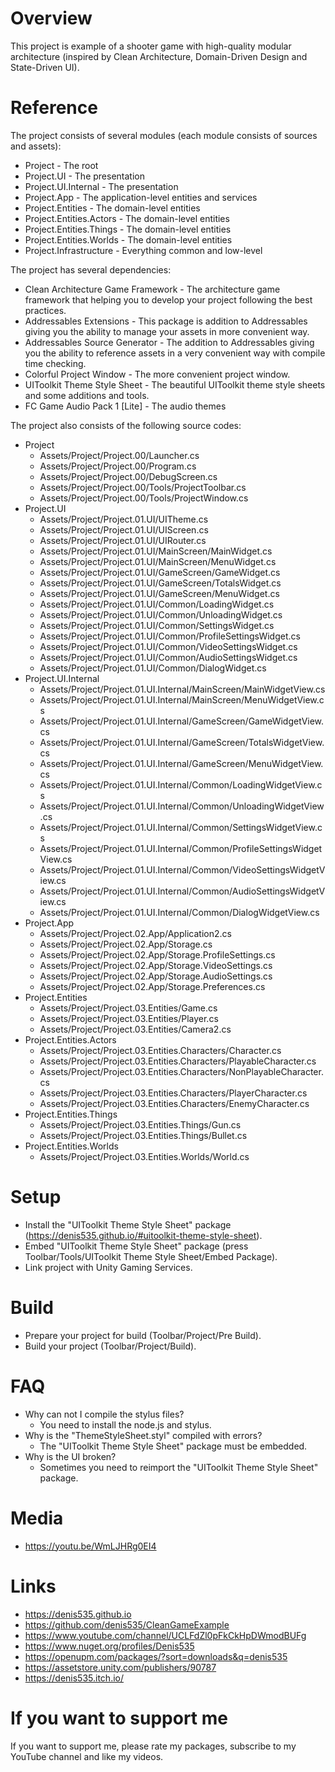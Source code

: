# Overview
This project is example of a shooter game with high-quality modular architecture (inspired by Clean Architecture, Domain-Driven Design and State-Driven UI).

# Reference
The project consists of several modules (each module consists of sources and assets):
- Project                     - The root
- Project.UI                  - The presentation
- Project.UI.Internal         - The presentation
- Project.App                 - The application-level entities and services
- Project.Entities            - The domain-level entities
- Project.Entities.Actors     - The domain-level entities
- Project.Entities.Things     - The domain-level entities
- Project.Entities.Worlds     - The domain-level entities
- Project.Infrastructure      - Everything common and low-level

The project has several dependencies:
- Clean Architecture Game Framework - The architecture game framework that helping you to develop your project following the best practices.
- Addressables Extensions           - This package is addition to Addressables giving you the ability to manage your assets in more convenient way.
- Addressables Source Generator     - The addition to Addressables giving you the ability to reference assets in a very convenient way with compile time checking.
- Colorful Project Window           - The more convenient project window.
- UIToolkit Theme Style Sheet       - The beautiful UIToolkit theme style sheets and some additions and tools.
- FC Game Audio Pack 1 [Lite]       - The audio themes

The project also consists of the following source codes:
- Project
  - Assets/Project/Project.00/Launcher.cs
  - Assets/Project/Project.00/Program.cs
  - Assets/Project/Project.00/DebugScreen.cs
  - Assets/Project/Project.00/Tools/ProjectToolbar.cs
  - Assets/Project/Project.00/Tools/ProjectWindow.cs
- Project.UI
  - Assets/Project/Project.01.UI/UITheme.cs
  - Assets/Project/Project.01.UI/UIScreen.cs
  - Assets/Project/Project.01.UI/UIRouter.cs
  - Assets/Project/Project.01.UI/MainScreen/MainWidget.cs
  - Assets/Project/Project.01.UI/MainScreen/MenuWidget.cs
  - Assets/Project/Project.01.UI/GameScreen/GameWidget.cs
  - Assets/Project/Project.01.UI/GameScreen/TotalsWidget.cs
  - Assets/Project/Project.01.UI/GameScreen/MenuWidget.cs
  - Assets/Project/Project.01.UI/Common/LoadingWidget.cs
  - Assets/Project/Project.01.UI/Common/UnloadingWidget.cs
  - Assets/Project/Project.01.UI/Common/SettingsWidget.cs
  - Assets/Project/Project.01.UI/Common/ProfileSettingsWidget.cs
  - Assets/Project/Project.01.UI/Common/VideoSettingsWidget.cs
  - Assets/Project/Project.01.UI/Common/AudioSettingsWidget.cs
  - Assets/Project/Project.01.UI/Common/DialogWidget.cs
- Project.UI.Internal
  - Assets/Project/Project.01.UI.Internal/MainScreen/MainWidgetView.cs
  - Assets/Project/Project.01.UI.Internal/MainScreen/MenuWidgetView.cs
  - Assets/Project/Project.01.UI.Internal/GameScreen/GameWidgetView.cs
  - Assets/Project/Project.01.UI.Internal/GameScreen/TotalsWidgetView.cs
  - Assets/Project/Project.01.UI.Internal/GameScreen/MenuWidgetView.cs
  - Assets/Project/Project.01.UI.Internal/Common/LoadingWidgetView.cs
  - Assets/Project/Project.01.UI.Internal/Common/UnloadingWidgetView.cs
  - Assets/Project/Project.01.UI.Internal/Common/SettingsWidgetView.cs
  - Assets/Project/Project.01.UI.Internal/Common/ProfileSettingsWidgetView.cs
  - Assets/Project/Project.01.UI.Internal/Common/VideoSettingsWidgetView.cs
  - Assets/Project/Project.01.UI.Internal/Common/AudioSettingsWidgetView.cs
  - Assets/Project/Project.01.UI.Internal/Common/DialogWidgetView.cs
- Project.App
  - Assets/Project/Project.02.App/Application2.cs
  - Assets/Project/Project.02.App/Storage.cs
  - Assets/Project/Project.02.App/Storage.ProfileSettings.cs
  - Assets/Project/Project.02.App/Storage.VideoSettings.cs
  - Assets/Project/Project.02.App/Storage.AudioSettings.cs
  - Assets/Project/Project.02.App/Storage.Preferences.cs
- Project.Entities
  - Assets/Project/Project.03.Entities/Game.cs
  - Assets/Project/Project.03.Entities/Player.cs
  - Assets/Project/Project.03.Entities/Camera2.cs
- Project.Entities.Actors
  - Assets/Project/Project.03.Entities.Characters/Character.cs
  - Assets/Project/Project.03.Entities.Characters/PlayableCharacter.cs
  - Assets/Project/Project.03.Entities.Characters/NonPlayableCharacter.cs
  - Assets/Project/Project.03.Entities.Characters/PlayerCharacter.cs
  - Assets/Project/Project.03.Entities.Characters/EnemyCharacter.cs
- Project.Entities.Things
  - Assets/Project/Project.03.Entities.Things/Gun.cs
  - Assets/Project/Project.03.Entities.Things/Bullet.cs
- Project.Entities.Worlds
  - Assets/Project/Project.03.Entities.Worlds/World.cs

# Setup
- Install the "UIToolkit Theme Style Sheet" package (https://denis535.github.io/#uitoolkit-theme-style-sheet).
- Embed "UIToolkit Theme Style Sheet" package (press Toolbar/Tools/UIToolkit Theme Style Sheet/Embed Package).
- Link project with Unity Gaming Services.

# Build
- Prepare your project for build (Toolbar/Project/Pre Build).
- Build your project (Toolbar/Project/Build).

# FAQ
- Why can not I compile the stylus files?
    - You need to install the node.js and stylus.
- Why is the "ThemeStyleSheet.styl" compiled with errors?
    - The "UIToolkit Theme Style Sheet" package must be embedded.
- Why is the UI broken?
    - Sometimes you need to reimport the "UIToolkit Theme Style Sheet" package.

# Media
- https://youtu.be/WmLJHRg0EI4

# Links
- https://denis535.github.io
- https://github.com/denis535/CleanGameExample
- https://www.youtube.com/channel/UCLFdZl0pFkCkHpDWmodBUFg
- https://www.nuget.org/profiles/Denis535
- https://openupm.com/packages/?sort=downloads&q=denis535
- https://assetstore.unity.com/publishers/90787
- https://denis535.itch.io/

# If you want to support me
If you want to support me, please rate my packages, subscribe to my YouTube channel and like my videos.
